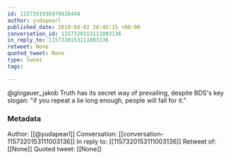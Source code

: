 ```yaml
---
id: 1157391936979816448
author: yudapearl
published_date: 2019-08-02 20:45:15 +00:00
conversation_id: 1157320153111003136
in_reply_to: 1157320153111003136
retweet: None
quoted_tweet: None
type: tweet
tags:

---
```


@glogauer_jakob Truth has its secret way of prevailing, despite BDS's key slogan: "if you repeat a lie long enough, people will fall for it."

### Metadata

Author: [[@yudapearl]]
Conversation: [[conversation-1157320153111003136]]
In reply to: [[1157320153111003136]]
Retweet of: [[None]]
Quoted tweet: [[None]]
